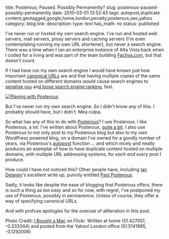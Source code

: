 title: Posterous; Paused. Possibly Permanently?
slug: posterous-paused-possibly-permanently
date: 2010-03-01 13:52:43
tags: autopost,duplicate content,geotagged,google,home,london,penalty,posterous,seo,yahoo
category: blog
link: 
description: 
type: text
has_math: no
status: published

I've never run or hosted my own search engine. I've run and hosted web servers, mail servers, proxy servers and caching servers (I'm even contemplating running my own URL shortener), but never a search engine. There was a time when I ran an enterprise instance of Alta Vista back when I coded for a living and was part of the team building [Factiva.com](http://factiva.com "http://factiva.com"), but that doesn't count.

If I had have run my own search engine I would have known just how important [canonical URLs](http://www.google.com/support/webmasters/bin/answer.py?answer=139066 "http://www.google.com/support/webmasters/bin/answer.py?answer=139066") are and that having multiple copies of the same content hosted on different domains would cause search engines to [penalise you](http://www.google.com/support/webmasters/bin/answer.py?hl=en&answer=66359 "http://www.google.com/support/webmasters/bin/answer.py?hl=en&answer=66359") an[d loose search engine ranking](http://www.searchenginejournal.com/duplicate-content-penalty-how-to-lose-google-ranking-fast/1886/ "http://www.searchenginejournal.com/duplicate-content-penalty-how-to-lose-google-ranking-fast/1886/"), fast.

<!-- TEASER_END -->

[![Playing with Posterous](http://farm4.static.flickr.com/3167/3008771832_f92d061df1_d.jpg)](http://www.flickr.com/photos/iboughtamac/3008771832/ "Playing with Posterous")

But I've never run my own search engine. So I didn't know any of this. I probably should have, but I didn't. Mea culpa.

So what has any of this to do with [Posterous](http://posterous.com/ "http://posterous.com/")? I use Posterous. I like Posterous, a lot. I've written about Posterous, [quite a bit](/tags/posterous/ "/tags/posterous/"). I also use Posterous to not only post to my Posterous blog but also to my own WordPress powered blog, on a domain I've owned for a goodly number of years, via Posterous's [autopost](http://posterous.com/help/autopost "http://posterous.com/help/autopost") function ... and which nicely and neatly produces an exemplar of how to have duplicate content hosted on multiple domains, with multiple URL addressing systems, for *each and every* post I produce.

How could I have not noticed this? Other people have, including [Ian Delaney](http://twitter.com/iandelaney "http://twitter.com/iandelaney")'s excellent write up, punnily entitled [Past Posterous](http://twopointouch.com/blogs/past-posterous/ "http://twopointouch.com/blogs/past-posterous/").

Sadly, it looks like despite the ease of blogging that Posterous offers, there is such a thing as *too easy* and so for now, with regret, I've postponed my use of Posterous, possibly in permanence. Unless of course, they offer a way of specifying canonical URLs.

And with profuse apologies for the overuse of alliteration in this post.

Photo Credit: [I Bought a Mac](http://www.flickr.com/photos/iboughtamac/3008771832/ "http://www.flickr.com/photos/iboughtamac/3008771832/") on Flickr.
Written at home (51.427051, -0.333344) and posted from the Yahoo! London office (51.5141985, -0.1292006)



